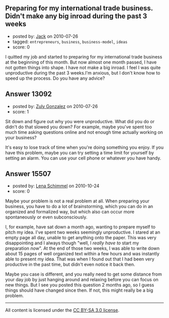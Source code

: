## Preparing for my international trade business. Didn't make any big inroad during the past 3 weeks

- posted by: [Jack](https://stackexchange.com/users/-1/3751-jack) on 2010-07-26
- tagged: `entrepreneurs`, `business`, `business-model`, `ideas`
- score: 0

I quitted my job and started to preparing for my international trade business at the beginning of this month. But now almost one month passed, I have not gotten things into shape. I have not make a big inroad. I feel I was quite unproductive during the past 3 weeks.I'm anxious, but I don't know how to speed up the process. Do you have any advice?


## Answer 13092

- posted by: [Zuly Gonzalez](https://stackexchange.com/users/-1/2692-zuly-gonzalez) on 2010-07-26
- score: 1

Sit down and figure out why you were unproductive. What did you do or didn't do that slowed you down? For example, maybe you've spent too much time asking questions online and not enough time actually working on your business?

It's easy to lose track of time when you're doing something you enjoy. If you have this problem, maybe you can try setting a time limit for yourself by setting an alarm. You can use your cell phone or whatever you have handy.


## Answer 15507

- posted by: [Lena Schimmel](https://stackexchange.com/users/-1/4970-lena-schimmel) on 2010-10-24
- score: 0

Maybe your problem is not a real problem at all. When preparing your business, you have to do a lot of brainstorming, which you can do in an organized and formalized way, but which also can occur more spontaneously or even subconsciously.

I, for example, have sat down a month ago, wanting to prepare myself to pitch my idea. I've spent two weeks seemingly unproductive. I stared at an empty page all day, unable to get anything onto the paper. This was very disappointing and I always though "well, I *really have to* start my preparation *now*". At the end of those two weeks, I was able to write down about 15 pages of well organized text within a few hours and was instantly able to present my idea. That was when I found out that I had been very productive in the past time, but didn't even notice it back then.

Maybe you case is different, and you really need to get some distance from your day job by just hanging around and relaxing before you can focus on new things. But I see you posted this question 2 months ago, so I guess things should have changed since then. If not, this might really be a big problem.



---

All content is licensed under the [CC BY-SA 3.0 license](https://creativecommons.org/licenses/by-sa/3.0/).
